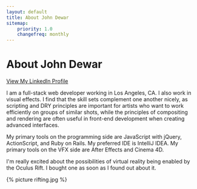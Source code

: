 ```yaml
---
layout: default
title: About John Dewar
sitemap:
    priority: 1.0
    changefreq: monthly
---
```


<div id="home">
<h1>About John Dewar</h1>
</div>

[View My LinkedIn Profile](http://www.linkedin.com/in/johnstarrdewar)

I am a full-stack web developer working in Los Angeles, CA. I also work in visual effects. I find that the skill sets complement one another nicely, as scripting and DRY principles are important for artists who want to work efficiently on groups of similar shots, while the principles of compositing and rendering are often useful in front-end development when creating advanced interfaces. 

My primary tools on the programming side are JavaScript with jQuery, ActionScript, and Ruby on Rails. My preferred IDE is IntelliJ IDEA. My primary tools on the VFX side are After Effects and Cinema 4D.

I'm really excited about the possibilities of virtual reality being enabled by the Oculus Rift.  I bought one as soon as I found out about it.

{% picture rifting.jpg %}